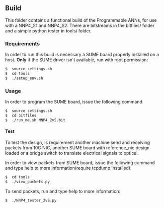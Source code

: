 ## Build

This folder contains a functional build of the Programmable ANNs, for use with a NNP4_S1 and NNP4_S2. There are bitstreams in the bitfiles/ folder and a simple python tester in tools/ folder.

### Requirements
In order to run this build is necessary a SUME board properly installed on a host. **Only** if the SUME driver isn't available, run with root permission:

```sh
$  source settings.sh
$  cd tools
$  ./setup_env.sh
```

### Usage
In order to program the SUME board, issue the following command:

```sh
$  source settings.sh
$  cd bitfiles
$  ./run_me.sh NNP4_2vS.bit
```

#### Test

To test the design, is requirement another machine send and receiving packets from 10G NIC, another SUME board with reference_nic design loaded or a bridge switch to translate electrical signals to optical.

In order to view packets from SUME board, issue the following command and type help to more information(require tcpdump installed):

```sh
$  cd tools
$  ./view_packets.py
```
To send packets, run and type help to more information:
```sh
$  ./NNP4_tester_2vS.py
```
